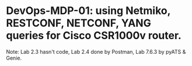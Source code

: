 # DevOps-MDP-01: using Netmiko, RESTCONF, NETCONF, YANG queries for Cisco CSR1000v router.
Note: Lab 2.3 hasn't code, Lab 2.4 done by Postman, Lab 7.6.3 by pyATS & Genie.
